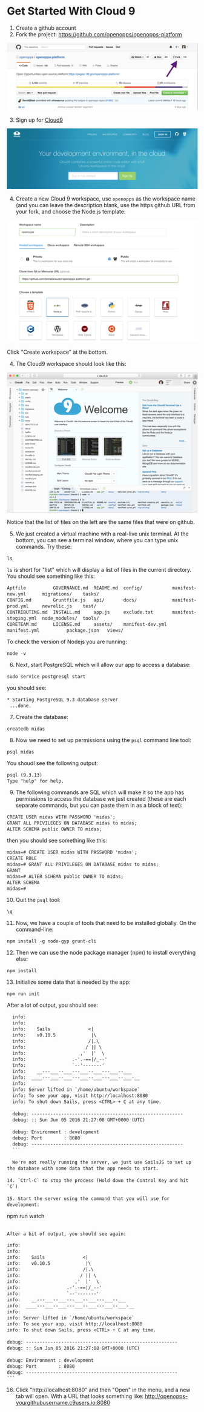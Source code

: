 Get Started With Cloud 9
========================

1. Create a github account
2. Fork the project: https://github.com/openopps/openopps-platform

  ![Fork button in upper right](img/fork.png)

3. Sign up for [Cloud9](https://c9.io)

  !["Your development environment, in the cloud" with signup field and button](img/c9-sign-up.png)

4. Create a new Cloud 9 workspace, use `openopps` as the workspace name (and you can leave the description blank, use the https github URL from your fork, and choose the Node.js template:

  ![screenshot: create a new workspace with text fields for Workspace Name and Description, github URL and nodejs template](img/c9-create-workspace.png)

  Click "Create workspace" at the bottom.

4. The Cloud9 workspace should look like this:

  ![menus across the top, list of files on the left and big welcome screen](img/c9-workspace.png)

  Notice that the list of files on the left are the same files that were on github.  

5. We just created a virtual machine with a real-live unix terminal. At the bottom, you can see a terminal window, where you can type unix commands. Try these:

  ```
  ls
  ```
  `ls` is short for "list" which will display a list of files in the current directory. You should see something like this:

  ```
  Aptfile          GOVERNANCE.md  README.md  config/           manifest-new.yml      migrations/    tasks/
  CONFIG.md        Gruntfile.js   api/       docs/             manifest-prod.yml     newrelic.js    test/
  CONTRIBUTING.md  INSTALL.md     app.js     exclude.txt       manifest-staging.yml  node_modules/  tools/
  CORETEAM.md      LICENSE.md     assets/    manifest-dev.yml  manifest.yml          package.json   views/
  ```

  To check the version of Nodejs you are running:

  ```
  node -v
  ```
6. Next, start PostgreSQL which will allow our app to access a database:

  ```
  sudo service postgresql start
  ```

  you should see:

  ```
  * Starting PostgreSQL 9.3 database server
   ...done.
  ```

7. Create the database:

  ```
  createdb midas
  ```

8. Now we need to set up permissions using the `psql` command line tool:

  ```
  psql midas
  ```

  You shoudl see the following output:
  ```
  psql (9.3.13)
  Type "help" for help.
  ```

9. The following commands are SQL which will make it so the app has permissions to access the database we just created (these are each separate commands, but you can paste them in as a block of text):

  ```
  CREATE USER midas WITH PASSWORD 'midas';
  GRANT ALL PRIVILEGES ON DATABASE midas to midas;
  ALTER SCHEMA public OWNER TO midas;
  ```

  then you should see something like this:
  ```
  midas=# CREATE USER midas WITH PASSWORD 'midas';
  CREATE ROLE
  midas=# GRANT ALL PRIVILEGES ON DATABASE midas to midas;
  GRANT
  midas=# ALTER SCHEMA public OWNER TO midas;
  ALTER SCHEMA
  midas=#
  ```

10. Quit the `psql` tool:
```
\q
```

11. Now, we have a couple of tools that need to be installed globally.  On the command-line:

  ```
  npm install -g node-gyp grunt-cli
  ```

12. Then we can use the node package manager (npm) to install everything else:

  ```
  npm install
  ```

13. Initialize some data that is needed by the app:

  ```
  npm run init
  ```

  After a lot of output, you should see:

  ```
    info:
    info:
    info:    Sails              <|
    info:    v0.10.5             |\
    info:                       /|.\
    info:                      / || \
    info:                    ,'  |'  \
    info:                 .-'.-==|/_--'
    info:                 `--'-------'
    info:    __---___--___---___--___---___--___
    info:  ____---___--___---___--___---___--___-__
    info:
    info: Server lifted in `/home/ubuntu/workspace`
    info: To see your app, visit http://localhost:8080
    info: To shut down Sails, press <CTRL> + C at any time.

    debug: --------------------------------------------------------
    debug: :: Sun Jun 05 2016 21:27:08 GMT+0000 (UTC)

    debug: Environment : development
    debug: Port        : 8080
    debug: --------------------------------------------------------
    ```

    We're not really running the server, we just use SailsJS to set up the database with some data that the app needs to start.

14. `Ctrl-C` to stop the process (Hold down the Control Key and hit `C`)

15. Start the server using the command that you will use for development:

  ```
  npm run watch
  ```

  After a bit of output, you should see again:

  ```
    info:
    info:
    info:    Sails              <|
    info:    v0.10.5             |\
    info:                       /|.\
    info:                      / || \
    info:                    ,'  |'  \
    info:                 .-'.-==|/_--'
    info:                 `--'-------'
    info:    __---___--___---___--___---___--___
    info:  ____---___--___---___--___---___--___-__
    info:
    info: Server lifted in `/home/ubuntu/workspace`
    info: To see your app, visit http://localhost:8080
    info: To shut down Sails, press <CTRL> + C at any time.

    debug: --------------------------------------------------------
    debug: :: Sun Jun 05 2016 21:27:08 GMT+0000 (UTC)

    debug: Environment : development
    debug: Port        : 8080
    debug: --------------------------------------------------------
    ```

16. Click "http://localhost:8080" and then "Open" in the menu, and a new tab will open. With a URL that looks something like: http://openopps-yourgithubusername.c9users.io:8080
